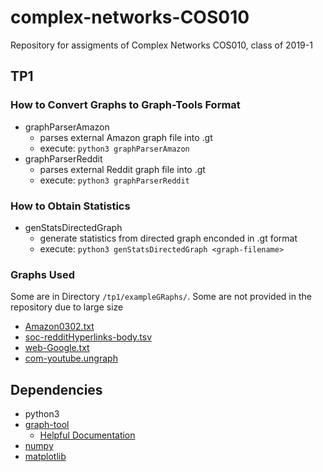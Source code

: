 # complex-networks-COS010
Repository for assigments of Complex Networks COS010, class of 2019-1

## TP1

### How to Convert Graphs to Graph-Tools Format

* graphParserAmazon 
	* parses external Amazon graph file into .gt
	* execute: `python3 graphParserAmazon`
* graphParserReddit
	* parses external Reddit graph file into .gt
	* execute: `python3 graphParserReddit`

### How to Obtain Statistics
* genStatsDirectedGraph
	* generate statistics from directed graph enconded in .gt format
	* execute: `python3 genStatsDirectedGraph <graph-filename>`

### Graphs Used
Some are in Directory `/tp1/exampleGRaphs/`. Some are not provided in the repository due to large size
* [Amazon0302.txt](http://snap.stanford.edu/data/amazon0302.html)
* [soc-redditHyperlinks-body.tsv](http://snap.stanford.edu/data/soc-RedditHyperlinks.html)
* [web-Google.txt](http://snap.stanford.edu/data/web-Google.html)
* [com-youtube.ungraph](http://snap.stanford.edu/data/com-Youtube.html)

## Dependencies
* python3
* [graph-tool](https://graph-tool.skewed.de/)
	* [Helpful Documentation](https://graph-tool.skewed.de/static/doc/graph_tool.html#available-subpackages)
* [numpy](https://numpy.org)
* [matplotlib](https://matplotlib.org)